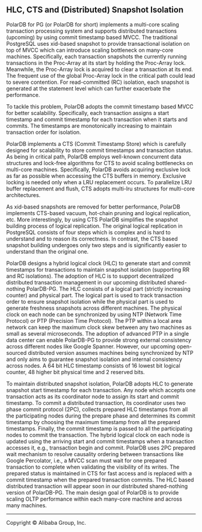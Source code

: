 
## HLC, CTS and (Distributed) Snapshot Isolation

PolarDB for PG (or PolarDB for short) implements a multi-core scaling transaction processing system
and supports distributed transactions (upcoming) by using commit timestamp based MVCC.
The traditional PostgreSQL uses xid-based snapshot to provide transactional isolation
on top of MVCC which can introduce scaling bottleneck on many-core machines.
Specifically, each transaction snapshots the currently running transactions in the Proc-Array at its start 
by holding the Proc-Array lock. Meanwhile, the Proc-Array lock is acquired to clear a transaction at its end. 
The frequent use of the global Proc-Array lock in the critical path could lead to severe contention. 
For read-committed (RC) isolation, each snapshot is generated at the statement level which can further exacerbate the performance. 

To tackle this problem, PolarDB adopts the commit timestamp based MVCC for better
scalability. Specifically, each transaction assigns a start timestamp and commit timestamp
for each transaction when it starts and commits. The timestamps are monotonically increasing
to maintain transaction order for isolation. 

PolarDB implements a CTS (Commit Timestamp Store) which is carefully designed for scalability to store commit timestamps
and transaction status.
As being in critical path, PolarDB employs well-known concurrent data structures and lock-free algorithms for CTS to avoid scaling bottlenecks on multi-core machines.
Specifically, PolarDB avoids acquiring exclusive lock as far as possible when accessing the CTS buffers in memory.
Exclusive locking is needed only when a LRU replacement occurs. 
To parallelize LRU buffer replacement and flush, CTS adopts multi-lru structures for multi-core architectures.

As xid-based snapshots are removed for better performance, PolarDB implements CTS-based vacuum, hot-chain pruning and logical replication, etc. 
More interestingly, by using CTS PolarDB simplifies the snapshot building process of logical replication.
The original logical replication in PostgreSQL consists of four steps which is complex and is hard to understand and to reason its correctness. In contrast, the CTS based snapshot building undergoes only two steps and is significantly easier to understand
than the original one.

PolarDB designs a hybrid logical clock (HLC) to generate start and commit timestamps for transactions to maintain snapshot isolation (supporting RR and RC isolations). The adoption of HLC is to support decentralized distributed transaction management in our upcoming distributed shared-nothing PolarDB-PG. The HLC consists of a logical part (strictly increasing counter) and physical part. The logical part is used to track transaction order to ensure snapshot isolation while the physical part is used to generate freshness snapshots across different machines. The physical clock on each node can be synchronized by using NTP (Network Time Protocol) or PTP (Precision Time Protocol).
The PTP within a local area network can keep the maximum clock skew between any two machines as small as several microseconds.
The adoption of advanced PTP in a single data center can enable PolarDB-PG to provide strong external consistency across different nodes like Google Spanner. However, our upcoming open-sourced distributed version assumes machines being synchronized by NTP and only aims to guarantee snapshot isolation and internal consistency across nodes. A 64 bit HLC timestamp consists of 16 lowest bit logical counter, 48 higher bit physical time and 2 reserved bits. 

To maintain distributed snapshot isolation, PolarDB adopts HLC to generate snapshot start timestamp for each transaction.
Any node which accepts one transaction acts as its coordinator node to assign its start and commit timestamp. 
To commit a distributed transaction, its coordinator uses two phase commit protocol (2PC), collects prepared HLC timestamps from all the participating nodes during the prepare phase and determines its commit timestamp by choosing the maximum timestamp from all the prepared timestamps. Finally, the commit timestamp is passed to all the participating nodes to commit the transaction.
The hybrid logical clock on each node is updated using the arriving start and commit timestamps when a transaction accesses it, e.g., transaction begin and commit. 
PolarDB uses 2PC prepared wait mechanism to resolve causality ordering between transactions like Google Percolator, i.e., 
a MVCC scan must wait for one prepared transaction to complete when validating the visibility of its writes.
The prepared status is maintained in CTS for fast access and is replaced with a commit timestamp when the prepared transaction commits. The HLC based distributed transaction will appear soon in our distributed shared-nothing version of PolarDB-PG.
The main design goal of PolarDB is to provide scaling OLTP performance within each many-core machine and across many machines.


___

Copyright © Alibaba Group, Inc.

